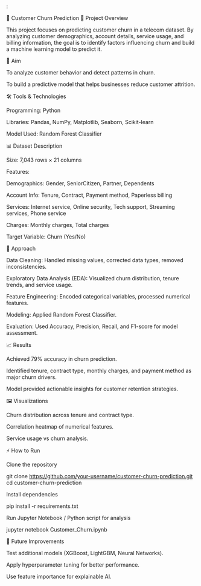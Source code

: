 :

📌 Customer Churn Prediction
📖 Project Overview

This project focuses on predicting customer churn in a telecom dataset. By analyzing customer demographics, account details, service usage, and billing information, the goal is to identify factors influencing churn and build a machine learning model to predict it.

🎯 Aim

To analyze customer behavior and detect patterns in churn.

To build a predictive model that helps businesses reduce customer attrition.

🛠️ Tools & Technologies

Programming: Python

Libraries: Pandas, NumPy, Matplotlib, Seaborn, Scikit-learn

Model Used: Random Forest Classifier

📊 Dataset Description

Size: 7,043 rows × 21 columns

Features:

Demographics: Gender, SeniorCitizen, Partner, Dependents

Account Info: Tenure, Contract, Payment method, Paperless billing

Services: Internet service, Online security, Tech support, Streaming services, Phone service

Charges: Monthly charges, Total charges

Target Variable: Churn (Yes/No)

🚀 Approach

Data Cleaning: Handled missing values, corrected data types, removed inconsistencies.

Exploratory Data Analysis (EDA): Visualized churn distribution, tenure trends, and service usage.

Feature Engineering: Encoded categorical variables, processed numerical features.

Modeling: Applied Random Forest Classifier.

Evaluation: Used Accuracy, Precision, Recall, and F1-score for model assessment.

📈 Results

Achieved 79% accuracy in churn prediction.

Identified tenure, contract type, monthly charges, and payment method as major churn drivers.

Model provided actionable insights for customer retention strategies.

🖼️ Visualizations

Churn distribution across tenure and contract type.

Correlation heatmap of numerical features.

Service usage vs churn analysis.

⚡ How to Run

Clone the repository

git clone https://github.com/your-username/customer-churn-prediction.git
cd customer-churn-prediction


Install dependencies

pip install -r requirements.txt


Run Jupyter Notebook / Python script for analysis

jupyter notebook Customer_Churn.ipynb

📌 Future Improvements

Test additional models (XGBoost, LightGBM, Neural Networks).

Apply hyperparameter tuning for better performance.

Use feature importance for explainable AI.




